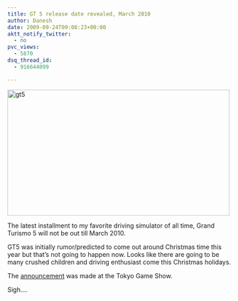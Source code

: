 ```yaml
---
title: GT 5 release date revealed, March 2010
author: Danesh
date: 2009-09-24T09:08:23+00:00
aktt_notify_twitter:
  - no
pvc_views:
  - 5870
dsq_thread_id:
  - 916644099

---
```

[<img loading="lazy" class="alignnone size-medium wp-image-1776" title="gt5" src="/wp-content/uploads/2009/09/gt5-500x283.png" alt="gt5" width="500" height="283" srcset="/wp-content/uploads/2009/09/gt5-500x283.png 500w, /wp-content/uploads/2009/09/gt5.png 600w" sizes="(max-width: 500px) 100vw, 500px" />][1]

The latest installment to my favorite driving simulator of all time, Grand Turismo 5 will not be out till March 2010.

GT5 was initially rumor/predicted to come out around Christmas time this year but that&#8217;s not going to happen now. Looks like there are going to be many crushed children and driving enthusiast come this Christmas holidays.

The [announcement][2] was made at the Tokyo Game Show.

Sigh&#8230;.

 [1]: /wp-content/uploads/2009/09/gt5.png
 [2]: http://www.joystiq.com/2009/09/24/tgs-2009-gran-turismo-5-coming-to-japan-in-march/